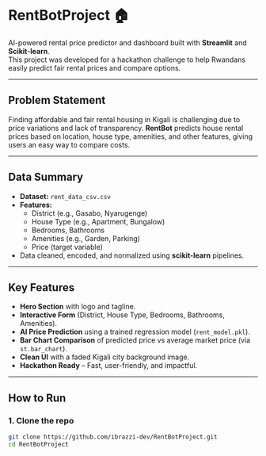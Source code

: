 # RentBotProject 🏠

AI-powered rental price predictor and dashboard built with **Streamlit** and **Scikit-learn**.  
This project was developed for a hackathon challenge to help Rwandans easily predict fair rental prices and compare options.

---

## **Problem Statement**
Finding affordable and fair rental housing in Kigali is challenging due to price variations and lack of transparency. **RentBot** predicts house rental prices based on location, house type, amenities, and other features, giving users an easy way to compare costs.

---

## **Data Summary**
- **Dataset:** `rent_data_csv.csv`
- **Features:**
  - District (e.g., Gasabo, Nyarugenge)
  - House Type (e.g., Apartment, Bungalow)
  - Bedrooms, Bathrooms
  - Amenities (e.g., Garden, Parking)
  - Price (target variable)
- Data cleaned, encoded, and normalized using **scikit-learn** pipelines.

---

## **Key Features**
- **Hero Section** with logo and tagline.
- **Interactive Form** (District, House Type, Bedrooms, Bathrooms, Amenities).
- **AI Price Prediction** using a trained regression model (`rent_model.pkl`).
- **Bar Chart Comparison** of predicted price vs average market price (via `st.bar_chart`).
- **Clean UI** with a faded Kigali city background image.
- **Hackathon Ready** – Fast, user-friendly, and impactful.

---

## **How to Run**

### **1. Clone the repo**
```bash
git clone https://github.com/ibrazzi-dev/RentBotProject.git
cd RentBotProject
